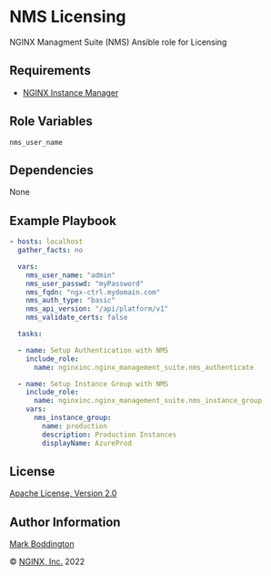 NMS Licensing
=============

NGINX Managment Suite (NMS) Ansible role for Licensing


Requirements
------------

* [NGINX Instance Manager](https://www.nginx.com/products/nginx-instance-manager/)

Role Variables
--------------

`nms_user_name`

Dependencies
------------

None

Example Playbook
----------------

```yaml
- hosts: localhost
  gather_facts: no

  vars:
    nms_user_name: "admin"
    nms_user_passwd: "myPassword"
    nms_fqdn: "ngx-ctrl.mydomain.com"
    nms_auth_type: "basic"
    nms_api_version: "/api/platform/v1"
    nms_validate_certs: false

  tasks:

  - name: Setup Authentication with NMS
    include_role: 
      name: nginxinc.nginx_management_suite.nms_authenticate

  - name: Setup Instance Group with NMS
    include_role: 
      name: nginxinc.nginx_management_suite.nms_instance_group
    vars:
      nms_instance_group:
        name: production
        description: Production Instances
        displayName: AzureProd

```

License
-------

[Apache License, Version 2.0](./LICENSE)

Author Information
------------------

[Mark Boddington](https://github.com/TuxInvader)

&copy; [NGINX, Inc.](https://www.nginx.com/) 2022

